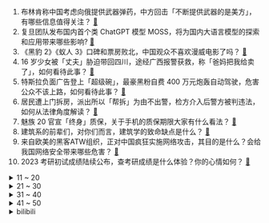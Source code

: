 1. 布林肯称中国考虑向俄提供武器弹药，中方回击「不断提供武器的是美方」，有哪些信息值得关注？ [:link:](https://www.zhihu.com/question/585158374)
2. 复旦团队发布国内首个类 ChatGPT 模型 MOSS，将为国内大语言模型的探索和应用带来哪些影响? [:link:](https://www.zhihu.com/question/585248111)
3. 《黑豹 2》《蚁人 3》口碑和票房败北，中国观众不喜欢漫威电影了吗？ [:link:](https://www.zhihu.com/question/585107965)
4. 16 岁少女被「丈夫」胁迫带回四川，途经广西报警获救，称「爸妈把我给卖了」，如何看待此事？ [:link:](https://www.zhihu.com/question/585148949)
5. 特斯拉负面广告登上「超级碗」，最豪黑粉自费 400 万元炮轰自动驾驶，危害公众不该上路，如何看待此事？ [:link:](https://www.zhihu.com/question/584012362)
6. 居民遭上门拆房，派出所以「帮拆」为由不出警，检方介入后警方被判违法，如何从法律角度解读？ [:link:](https://www.zhihu.com/question/585090341)
7. 魅族 20 官宣「终身」质保，关于手机的质保期限大家有什么看法？ [:link:](https://www.zhihu.com/question/585169881)
8. 建筑系的前辈们，对你们而言，建筑学的致命缺点是什么？ [:link:](https://www.zhihu.com/question/465945243)
9. 来自欧美的黑客ATW组织，正对中国疯狂实施网络攻击，其目的是什么？会给我国网络安全带来哪些危害？ [:link:](https://www.zhihu.com/question/585093673)
10. 2023 考研初试成绩陆续公布，查考研成绩是什么体验？你的心情如何？ [:link:](https://www.zhihu.com/question/584720624)
<details>
<summary>11 ~ 20</summary>

11. 美国总统拜登抵达乌克兰首都基辅，系俄乌冲突以来首次访乌，美方此行有哪些目的？ [:link:](https://www.zhihu.com/question/585186444)
12. 首届「知乎科技榜」结果公布，2022 年有哪些令你印象深刻的科技进展？ [:link:](https://www.zhihu.com/question/584614791)
13. 《三体》电视剧中史强用手枪打碎原子弹，并没有引发核爆形成蘑菇云，合理吗？ [:link:](https://www.zhihu.com/question/585123305)
14. 英语对中国人来说为什么这么难学？ [:link:](https://www.zhihu.com/question/550535086)
15. 土博现在毕业去高校的可能性大吗？ [:link:](https://www.zhihu.com/question/341258879)
16. 中国彩市首次两期连爆亿元大奖，浙江宁波一人中巨奖，如何看待彩票中奖率？ [:link:](https://www.zhihu.com/question/585103257)
17. 爱奇艺黄金 VIP 恢复 720P 和 1080P 清晰度投屏，将带来哪些影响?其他平台会跟进吗？ [:link:](https://www.zhihu.com/question/585099420)
18. 试管婴儿出生 8 年后发现胚胎放错，医院回应「要豁达没必要计较」，如何从法律角度解读？ [:link:](https://www.zhihu.com/question/585106522)
19. 有消费者称购买的桃李面包中吃出 2 厘米带锈刀片，相关工作人员表示生产是没问题的，此事该如何解决？ [:link:](https://www.zhihu.com/question/585012356)
20. 上海中环内圈发生单车事故，车辆翻落至地面驾驶员当场死亡，此次事故发生的原因是什么？ [:link:](https://www.zhihu.com/question/584979362)
</details>
<details>
<summary>21 ~ 30</summary>

21. 农村土灶明明是最环保的，却为什么不让用? [:link:](https://www.zhihu.com/question/583615126)
22. 月薪一万在青岛能过什么样的生活？ [:link:](https://www.zhihu.com/question/54173063)
23. 《狂飙》中陈书婷为什么要嫁给高启强? [:link:](https://www.zhihu.com/question/579656239)
24. 陈戌源曾劝李铁退还武汉长江 4800 万遭拒绝，哪些信息值得关注？ [:link:](https://www.zhihu.com/question/585104164)
25. 媒体谈「有家长称《水浒》毒害青少年应从课本清除」，称之为「保护主义至上」，反映出哪些中国家长教育问题？ [:link:](https://www.zhihu.com/question/585001216)
26. ChatGPT 火爆背后的数据标注员「辛苦又廉价，比教人还费劲」，如何看待这一现象？ [:link:](https://www.zhihu.com/question/584909704)
27. 为什么日本二次元动漫游戏对150-160cm的女生情有独钟？ [:link:](https://www.zhihu.com/question/584430725)
28. 多地发文「延长婚假」，最长的增加了 15 天，背后有什么值得关注的信息？这会带来哪些影响？ [:link:](https://www.zhihu.com/question/584840469)
29. 上学的与不上学的，真的不能做长久的朋友吗？ [:link:](https://www.zhihu.com/question/585092597)
30. 《显微镜下的大明之丝绢案》中的推步聚顶之术是什么？ [:link:](https://www.zhihu.com/question/585022444)
</details>
<details>
<summary>31 ~ 40</summary>

31. 目前来看，拉什福德会离开曼联吗？ [:link:](https://www.zhihu.com/question/585011306)
32. 你记忆中第一次让你上瘾的游戏是什么？ [:link:](https://www.zhihu.com/question/405577246)
33. 为什么RTX4070ti性能和3090ti五五开，还是有好多人喷? [:link:](https://www.zhihu.com/question/585017509)
34. 吃增肌粉和蛋白粉对健身增肌有多大帮助？ [:link:](https://www.zhihu.com/question/583785936)
35. 坚持锻炼身体与提高职场办公效率之间有关系吗？ [:link:](https://www.zhihu.com/question/583938193)
36. 如何健康跑步，有什么不伤身的方法吗？ [:link:](https://www.zhihu.com/question/584755183)
37. 量子纠缠仅限于两个粒子吗？ [:link:](https://www.zhihu.com/question/417176218)
38. 什么样的家庭，才能养出内心有安全感的孩？ [:link:](https://www.zhihu.com/question/576082348)
39. 时间的本质是什么呢？ [:link:](https://www.zhihu.com/question/583947046)
40. 外媒披露拜登突访基辅细节「周日夜幕掩护启程，最终乘火车抵达基辅」，透露出哪些值得关注的信息？ [:link:](https://www.zhihu.com/question/585239540)
</details>
<details>
<summary>41 ~ 50</summary>

41. 公务员省考有省份扩招近 80%，政策向应届生倾斜，考公务员会成为未来的主要就业趋势吗？ [:link:](https://www.zhihu.com/question/585118745)
42. 骑自行车穿骑行服真的有必要吗？ [:link:](https://www.zhihu.com/question/583699526)
43. 为什么健身的人喜欢吃鸡胸肉？ [:link:](https://www.zhihu.com/question/583609820)
44. 为什么中国人将太阳系其中五颗行星用五行命名？ [:link:](https://www.zhihu.com/question/332651466)
45. 泽连斯基与拜登举行会谈时称「确保 2023 年成为胜利的一年」，如何看待其表态？ [:link:](https://www.zhihu.com/question/585204509)
46. 年轻人谈数字化发展对工作、生活的影响，称「数字化没有解放个体，生活工作界限已被打散」，如何看待此观点？ [:link:](https://www.zhihu.com/question/585158039)
47. 首粒「中国制」抗抑郁原创药诞生，前后历时 12 年，这对抑郁患者治疗有哪些帮助？ [:link:](https://www.zhihu.com/question/585109671)
48. 《美国的霸权霸道霸凌及其危害》报告发布，称美在「高科技领域大搞垄断打压、技术封锁」，哪些信息值得关注？ [:link:](https://www.zhihu.com/question/585144427)
49. 2 月 20 日沪指、深证成指涨超 2%，大金融等权重板块全线走高，如何看待今日行情？ [:link:](https://www.zhihu.com/question/585110423)
50. 2023，你期待的生活是什么颜色？ [:link:](https://www.zhihu.com/question/585094460)
</details><details>
<summary>bilibili</summary>

1. 酸~~~~~~~~~~~~~~~~~~~~~~~~~~~~~~~~~~~~ [:link:](//www.bilibili.com/video/BV1LR4y1q7G1)
2. 它真的太会了！ [:link:](//www.bilibili.com/video/BV15M411H7hh)
3. 哪国会为了龙虾打一仗？【奇葩小国45】 [:link:](//www.bilibili.com/video/BV1uD4y1A7Mp)
4. 柯洁花1600万装修的豪华饭店！但点不到大家推荐的战鹰火腿肠？【还愿挑战ep16-粤江南】 [:link:](//www.bilibili.com/video/BV14A41127S9)
5. 真人卡牌 特效大乱斗！ [:link:](//www.bilibili.com/video/BV1TM411A7Ep)
6. 谁教你这样剪的？？！！ [:link:](//www.bilibili.com/video/BV1L54y1w774)
7. 带心里医生玩狼人杀 [:link:](//www.bilibili.com/video/BV1VD4y1A71q)
8. 00 后 的 童 年 有 什 么 ？ [:link:](//www.bilibili.com/video/BV1s54y1w7Vg)
9. 知道的人越多！倒闭的关东煮店越多！ [:link:](//www.bilibili.com/video/BV1p54y1w7Ti)
10. 《人 类 起 源》 [:link:](//www.bilibili.com/video/BV1824y1p7bK)
<details>
<summary>11 ~ 20</summary>

11. 这是我玩过最欢乐的音游了 [:link:](//www.bilibili.com/video/BV1to4y1e78R)
12. 当大爷第一次见到吴京 [:link:](//www.bilibili.com/video/BV1Qv4y1W7aS)
13. 史上唯一女大帝！杀进皇宫，夺他鸟位！《叶卡捷琳娜》P6（大结局） [:link:](//www.bilibili.com/video/BV1jG4y1N7qW)
14. 我似乎找到对抗全球变暖的方法了！ [:link:](//www.bilibili.com/video/BV1tx4y1c7qP)
15. 飞3万公里，探秘全球独一无二美食，泰国火山排骨！！ [:link:](//www.bilibili.com/video/BV15T411U7ct)
16. 我觉得我没有感动中国，但是我觉得中国感动了我——潘维廉 [:link:](//www.bilibili.com/video/BV1VY411v7BR)
17. 手机...已经...无所谓了...《最 骚 营 销 号 48》 [:link:](//www.bilibili.com/video/BV12M4y1f74C)
18. 用狂飙打开【当代年轻人现状】 [:link:](//www.bilibili.com/video/BV1JM411A7Tn)
19. 老爸只有1400块钱，要给我1000当学费 [:link:](//www.bilibili.com/video/BV1NM411J7x4)
20. 合计死亡7647次，我通关了一款Easy Game [:link:](//www.bilibili.com/video/BV1X54y1P7v5)
</details>
<details>
<summary>21 ~ 30</summary>

21. 一个纪录片导演的惊悚春节 [:link:](//www.bilibili.com/video/BV1gs4y1h7Bb)
22. 老舍同名小说改编，导演拍完后竟被逼到自杀？老电影也太敢拍了！ [:link:](//www.bilibili.com/video/BV1fg4y1H7rv)
23. 【甄嬛传】安陵容：社会的烂抹布，全家的顶梁柱 [:link:](//www.bilibili.com/video/BV14T411D7Am)
24. “几十年前的台词，现在听起来依旧讽刺呢” [:link:](//www.bilibili.com/video/BV1QM411n74H)
25. 自制扫地摩托车 [:link:](//www.bilibili.com/video/BV1j24y1W7LQ)
26. 把全网逼疯的“心疼白茶”事件：比穷更可怕的，是精神贫穷 [:link:](//www.bilibili.com/video/BV1XA411U7UM)
27. 专门成立警察抓女人露头发？为什么伊朗坚持保守？ [:link:](//www.bilibili.com/video/BV19D4y1w7yk)
28. 花季少女被害，特种老兵重出江湖，掀翻黑手党 [:link:](//www.bilibili.com/video/BV1Uo4y1i7pn)
29. 我今年拍过最牛逼的视频。r星出品，必是精品。 [:link:](//www.bilibili.com/video/BV16M411E7RX)
30. 《老 弟 回 魂 夜》 [:link:](//www.bilibili.com/video/BV1TM411A7qC)
</details>
<details>
<summary>31 ~ 40</summary>

31. 【STN快报第七季05】赵灵儿，当时要是有这把AK，我就能救你了 [:link:](//www.bilibili.com/video/BV1Eg4y1p77s)
32. 逐渐失控！两岁小屁孩，我拿他当儿子，他竟然... [:link:](//www.bilibili.com/video/BV15e4y1c7TS)
33. 美国街头惊现女丧尸，世界末日终于要来了吗？ [:link:](//www.bilibili.com/video/BV1ZD4y1P7Q5)
34. 贾如徐江是个冰冰有礼的绅士（英配狂飙） [:link:](//www.bilibili.com/video/BV1RA411U79T)
35. 当我在漫展大声喊出羞耻横幅 [:link:](//www.bilibili.com/video/BV1Ls4y1h7wa)
36. 《 四 川 冒 菜 全 套 配 方 》 [:link:](//www.bilibili.com/video/BV1ny4y1Z7t9)
37. 血赚！原来乐高法拉利超跑还可以做成一把枪！高达老鸟的乐高初体验【RAY】 [:link:](//www.bilibili.com/video/BV1FR4y1v7Jm)
38. 取缔人祭文化有多艰难？商周之变与华夏新生 翦商【思维实验室】 [:link:](//www.bilibili.com/video/BV1Au4y1F7aW)
39. 又上央视了。国家营养餐给偏远山区孩子带来了什么好处？ [:link:](//www.bilibili.com/video/BV13o4y1v7Ko)
40. 01年的模特经历变化这么大？！我的千变人生燃起来了！！ [:link:](//www.bilibili.com/video/BV1Ye4y1c7Mu)
</details>
<details>
<summary>41 ~ 50</summary>

41. 学校的意义到底是什么？ ► 让我们失去梦想？埋没天赋？– Prince Ea [:link:](//www.bilibili.com/video/BV1hv4y1W7G3)
42. 你要永远相信，你才是世界上独一无二的女人 [:link:](//www.bilibili.com/video/BV18o4y1i7U2)
43. 不当人之《辛辣天塞》 [:link:](//www.bilibili.com/video/BV1Ds4y1h7xP)
44. 沉船的旁边正有千船驶过，病树的前头却也是万木争春 [:link:](//www.bilibili.com/video/BV1xx4y157i6)
45. 必 要 时 我 会 出 家 [:link:](//www.bilibili.com/video/BV1do4y1e7Ex)
46. 【鬼谷说】兔形目：喜马拉雅造就的“不合理”生物 [:link:](//www.bilibili.com/video/BV1XM411w7VM)
47. 我真的把这个高血压广告做成了游戏！！ [:link:](//www.bilibili.com/video/BV1r14y1F7qs)
48. 痛 实在是太痛了 [:link:](//www.bilibili.com/video/BV1RM411w7E7)
49. 自制地震床，一地震就掉进床内···· [:link:](//www.bilibili.com/video/BV1pA411273w)
50. 【怒九】艺术就是___！有想法就大胆画！像儿童一样去画画！ [:link:](//www.bilibili.com/video/BV1GY411v7uj)
</details>
<details>
<summary>51 ~ 60</summary>

51. “ B 站 游 戏 玩 家 精 神 现 状 Ⅲ ” [:link:](//www.bilibili.com/video/BV1H84y1n7gw)
52. 【TF家族】《一起去做的N件事》第十六件事：一起来请客吧！（上） [:link:](//www.bilibili.com/video/BV17e4y1c7vH)
53. 对接の小曲，但是船新版本 [:link:](//www.bilibili.com/video/BV1Ds4y187Vu)
54. 【原神】迪卢克560w卢之巅！不过半山腰！ [:link:](//www.bilibili.com/video/BV1cD4y1A748)
55. 为我们的公主琪亚娜，送上祝福!【崩坏3完结篇解说·其一】 [:link:](//www.bilibili.com/video/BV1Wo4y1e7EC)
56. 爆肝3个月，重返爱情公寓！ [:link:](//www.bilibili.com/video/BV1Sx4y1c7AJ)
57. 骑行穿越大兴安岭第一天，没地方住被迫雪地露营，感觉还行 [:link:](//www.bilibili.com/video/BV1fM411E7jD)
58. 力斩诸神！Oliveira星际2世界冠军的含金量！ [:link:](//www.bilibili.com/video/BV1Jo4y1e7eH)
59. 粉丝说看我发挥，我让他夜兰起飞！！！ [:link:](//www.bilibili.com/video/BV19M411n7Ec)
60. 化肥厂小伙一夜40吨黄土，遮天蔽日末日黄昏，赚了215元 [:link:](//www.bilibili.com/video/BV1uM411H7in)
</details>
<details>
<summary>61 ~ 70</summary>

61. 爱如火💞...好像哪里不对劲？⚠️ [:link:](//www.bilibili.com/video/BV1aD4y1w7S2)
62. ⭐️阳光开朗大_____⭐️ [:link:](//www.bilibili.com/video/BV1Yj411N7gV)
63. 我原本想xx是什么梗【梗指南】 [:link:](//www.bilibili.com/video/BV1UA41127Tt)
64. 火舞：让我看看这个残血怎么回事 [:link:](//www.bilibili.com/video/BV1Z24y1p7oY)
65. 玩个象棋都能开挂？火车都上盘了！这游戏就离谱！ [:link:](//www.bilibili.com/video/BV1CM4y1f7xC)
66. 全寝室唯一过情人节的男人！ [:link:](//www.bilibili.com/video/BV1NM411J7US)
67. 【沙雕说唱】如果你的代驾司机是个rapper [:link:](//www.bilibili.com/video/BV16v4y1W7Sa)
68. 为什么说小学成绩最有欺骗性 [:link:](//www.bilibili.com/video/BV1tY411v7q8)
69. 大方脸女生画日系妆，怎么画才好看？ [:link:](//www.bilibili.com/video/BV1AM411H7Y4)
70. 《阳光开朗获奖感言》 [:link:](//www.bilibili.com/video/BV1t84y1n7Dj)
</details>
<details>
<summary>71 ~ 80</summary>

71. “已经开始期待这个没有口罩的夏天了～” [:link:](//www.bilibili.com/video/BV12M411n7p5)
72. 厨师长一镜分享“手撕包菜”的门门道道，收藏并学习起来 [:link:](//www.bilibili.com/video/BV1HD4y1A7ke)
73. 余谨茜，和我一起回到过去吧 [:link:](//www.bilibili.com/video/BV1io4y1i7k1)
74. 一咬就爆汁的大虾 [:link:](//www.bilibili.com/video/BV1RA411U7xQ)
75. 感觉这个魈又细又壮的好神奇的体型…？ [:link:](//www.bilibili.com/video/BV11y4y1f7dD)
76. 挑战30秒被强盛集团开除 [:link:](//www.bilibili.com/video/BV1n84y1n7pP)
77. 当BGM响起时，死去的记忆突然开始攻击我！！！ [:link:](//www.bilibili.com/video/BV1x24y1p7EU)
78. 谁能合理组成最后的句子？ [:link:](//www.bilibili.com/video/BV1Ts4y1h7oJ)
79. 在麦当劳的总部吃汉堡是啥体验？“老板”眼皮子底下出来的汉堡会更香？ [:link:](//www.bilibili.com/video/BV1r54y1w7NJ)
80. 本想装一下的，你非要撕破脸 [:link:](//www.bilibili.com/video/BV1Co4y1e7Pq)
</details>
<details>
<summary>81 ~ 90</summary>

81. ピノキオピー - 匿名M feat. 初音ミク・ARuFa [:link:](//www.bilibili.com/video/BV1WA411U7D2)
82. “小样，迷不死你？” [:link:](//www.bilibili.com/video/BV1xD4y1w7zM)
83. 我放弃了发SCI一区顶刊 [:link:](//www.bilibili.com/video/BV1T24y1W7TL)
84. 法国人带我捡垃圾，一周捡300公斤废弃食物如何再利用？ [:link:](//www.bilibili.com/video/BV1rb411R7ho)
85. 悟空推倒人参果树？镇元子开心的笑了 [:link:](//www.bilibili.com/video/BV1XG4y1P7FC)
86. 合肥一“讲座名师”宣扬“功利性内容”，被高中生当面抢话筒反呛 [:link:](//www.bilibili.com/video/BV1Yj411P7DT)
87. 《 天 价 水 果 》第三期 [:link:](//www.bilibili.com/video/BV1M24y1p7DG)
88. 【半佛】米哈游正面临危险时刻 [:link:](//www.bilibili.com/video/BV1DM4y1f7bd)
89. 房子着火我拍照~人生乱套我睡觉~~ [:link:](//www.bilibili.com/video/BV1Bo4y1e7T9)
90. 什么年代了还在用元素力？给旅行者一点小小的现代战争震撼！【原神】 [:link:](//www.bilibili.com/video/BV1Dv4y1W7Gs)
</details>
<details>
<summary>91 ~ 100</summary>

91. 芬兰一家人中式海鲜烧烤狂欢全家笑瘫！狂炫油炸串串到满手流油！狂飙中文嗨翻天！为了新疆烤羊排抢起来！ [:link:](//www.bilibili.com/video/BV1pu4y1F7Xy)
92. SEVENTEEN夫硕顺Fighting+Just Do It 颁奖典礼高清舞台 [:link:](//www.bilibili.com/video/BV19s4y187FN)
93. 猫：给我个面子，这事儿算了！ [:link:](//www.bilibili.com/video/BV1JT411U7qG)
94. 恐怖片治愈美学，致郁一个是一个！ [:link:](//www.bilibili.com/video/BV1gb411R7Ge)
95. 怨种在我指导下，必然少走20年弯路！（澳门vlog下集） [:link:](//www.bilibili.com/video/BV1JD4y1A7Fc)
96. 《 狂  宠 》 [:link:](//www.bilibili.com/video/BV1X54y1P7AP)
97. 【硬件科普】如何合理科学的选择电源功率的大小？ [:link:](//www.bilibili.com/video/BV1Ab411d7zn)
98. 《原神》3.5版本PV：「风花的呼吸」 [:link:](//www.bilibili.com/video/BV1ZM4y1f7FH)
99. 吃我一剑 我的世界永恒的MC生存 二周目EP19 [:link:](//www.bilibili.com/video/BV1sg4y1p7N7)
100. 当你在MC里享用生物做成的「美味佳肴」!!？ [:link:](//www.bilibili.com/video/BV1m54y1P7JH)
</details></details>